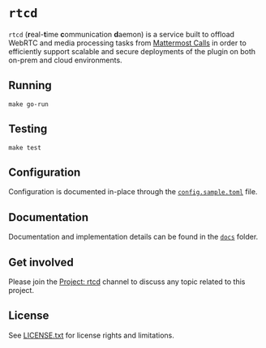 # `rtcd`

`rtcd` (**r**eal-**t**ime **c**ommunication **d**aemon) is a service built to offload WebRTC and media processing tasks from [Mattermost Calls](https://github.com/mattermost/mattermost-plugin-calls) in order to efficiently support scalable and secure deployments of the plugin on both on-prem and cloud environments.

## Running

`make go-run`

## Testing

`make test`

## Configuration

Configuration is documented in-place through the [`config.sample.toml`](config/config.sample.toml) file.

## Documentation

Documentation and implementation details can be found in the [`docs`](docs/) folder.

## Get involved

Please join the [Project: rtcd](https://community.mattermost.com/core/channels/project-rtcd) channel to discuss any topic related to this project.

## License

See [LICENSE.txt](LICENSE.txt) for license rights and limitations.

